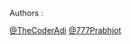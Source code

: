 Authors :

 [@TheCoderAdi](https://github.com/TheCoderAdi)
 [@777Prabhjot](https://github.com/777Prabhjot)
